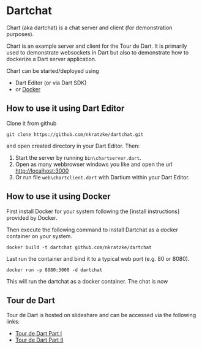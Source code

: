 # Dartchat

Chart (aka dartchat) is a chat server and client (for demonstration purposes).

Chart is an example server and client for the Tour de Dart.
It is primarily used to demonstrate websockets in Dart but also to demonstrate how to dockerize
a Dart server application.

Chart can be started/deployed using

- Dart Editor (or via Dart SDK)
- or [Docker] 

## How to use it using Dart Editor

Clone it from github 

```
git clone https://github.com/nkratzke/dartchat.git
```

and open created directory in your Dart Editor. Then:

1. Start the server by running <code>bin\chartserver.dart</code>.
2. Open as many webbrowser windows you like and open the url [http://localhost:3000][dart-url]
3. Or run file <code>web\chartclient.dart</code> with Dartium within your Dart Editor.

## How to use it using Docker

First install Docker for your system following the [install instructions] provided by Docker.

Then execute the following command to install Dartchat as a docker container on your system.

```
docker build -t dartchat github.com/nkratzke/dartchat
```

Last run the container and bind it to a typical web port (e.g. 80 or 8080).

```
docker run -p 8080:3000 -d dartchat
```

This will run the dartchat as a docker container. The chat is now 

## Tour de Dart

Tour de Dart is hosted on slideshare and can be accessed via the following links:

- [Tour de Dart Part I](http://www.nkode.io/2014/02/13/dart-part-I.html)
- [Tour de Dart Part II](http://www.nkode.io/2014/02/28/dart-part-II.html)


[docker-install]: https://www.docker.io/gettingstarted/
[dart-url]: http://localhost:3000
[docker-url]: http://localhost:8080
[docker]: https://docker.io